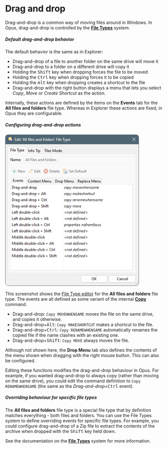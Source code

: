 # Drag and drop

Drag-and-drop is a common way of moving files around in Windows. In Opus, drag-and-drop is controlled by the **[File Types](/Manual/file_types/README.md)** system.

##### Default drag-and-drop behavior

The default behavior is the same as in Explorer:

- Drag-and-drop of a file to another folder on the same drive will move it
- Drag-and-drop to a folder on a different drive will copy it
- Holding the <kbd>Shift</kbd> key when dropping forces the file to be moved
- Holding the <kbd>Ctrl</kbd> key when dropping forces it to be copied
- Holding the <kbd>Alt</kbd> key when dropping creates a shortcut to the file
- Drag-and-drop with the right button displays a menu that lets you select *Copy*, *Move* or *Create Shortcut* as the action.

Internally, these actions are defined by the items on the **Events** tab for the **All files and folders** file type. Whereas in Explorer these actions are fixed, in Opus they are configurable.

##### Configuring drag-and-drop actions



![](/Manual/images/media/13/default_draganddrop.png)

This screenshot shows the [File Type editor](/Manual/file_types/filetype_editor/README.md) for the **All files and folders** file type. The events are all defined as some variant of the internal **[Copy](/Manual/reference/command_reference/internal_commands/copy.md)** command.

- Drag-and-drop: `Copy MOVEWHENSAME` moves the file on the same drive, and copies it otherwise.
- Drag-and-drop+<kbd>Alt</kbd>: `Copy MAKESHORTCUT` makes a shortcut to the file.
- Drag-and-drop+<kbd>Ctrl</kbd>: `Copy RENAMEWHENSAME` automatically renames the copied file if the name clashes with an existing one.
- Drag-and-drop+<kbd>Shift</kbd>: `Copy MOVE` always moves the file.

Although not shown here, the **Drop Menu** tab also defines the contents of the menu shown when dragging with the right mouse button. This can also be configured.

Editing these functions modifies the drag-and-drop behaviour in Opus. For example, if you wanted drag-and-drop to always copy (rather than moving on the same drive), you could edit the command definition to `Copy RENAMEWHENSAME` (the same as the *Drag-and-drop+*<kbd>Ctrl</kbd> event).

##### Overriding behaviour for specific file types

The **All files and folders** file type is a special file type that by definition matches everything - both files and folders. You can use the File Types system to define overriding events for specific file types. For example, you could configure drag-and-drop of a Zip file to extract the contents of the archive when dropped with the <kbd>Shift</kbd> key held down.

See the documentation on the **[File Types](/Manual/file_types/README.md)** system for more information.

